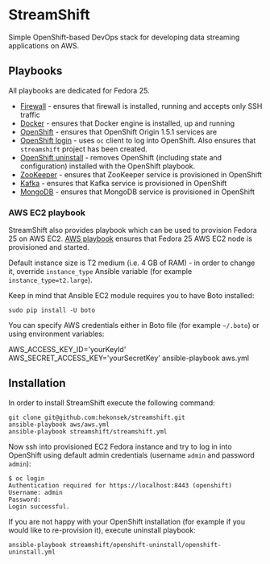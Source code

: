 # StreamShift

Simple OpenShift-based DevOps stack for developing data streaming applications on AWS.

## Playbooks 

All playbooks are dedicated for Fedora 25.

- [Firewall](https://github.com/hekonsek/streamshift/tree/master/firewall) - ensures that firewall is installed, running and accepts only SSH traffic
- [Docker](https://github.com/hekonsek/streamshift/tree/master/docker) - ensures that Docker engine is installed, up and running 
- [OpenShift](https://github.com/hekonsek/streamshift/tree/master/openshift) - ensures that OpenShift Origin 1.5.1 services are
- [OpenShift login](https://github.com/hekonsek/streamshift/tree/master/openshift-login) - uses `oc` client to log into OpenShift. Also ensures that
`streamshift` project has been created.
- [OpenShift uninstall](https://github.com/hekonsek/streamshift/tree/master/openshift-uninstall) - removes OpenShift (including state and configuration)
installed with the OpenShift playbook.
- [ZooKeeper](https://github.com/hekonsek/streamshift/tree/master/zookeeper) - ensures that ZooKeeper service is provisioned in OpenShift
- [Kafka](https://github.com/hekonsek/streamshift/tree/master/kafka) - ensures that Kafka service is provisioned in OpenShift 
- [MongoDB](https://github.com/hekonsek/streamshift/tree/master/mongo) - ensures that MongoDB service is provisioned in OpenShift

### AWS EC2 playbook

StreamShift also provides playbook which can be used to provision Fedora 25 on AWS EC2. 
[AWS playbook](https://github.com/hekonsek/streamshift/tree/master/aws) ensures that Fedora 25 AWS EC2 node is provisioned and started.

Default instance size is T2 medium (i.e. 4 GB of RAM) - in order to change it, override `instance_type` Ansible variable (for example `instance_type=t2.large`).

Keep in mind that Ansible EC2 module requires you to have Boto installed: 

    sudo pip install -U boto

You can specify AWS credentials either in Boto file (for example `~/.boto`) or using environment variables:
    
AWS_ACCESS_KEY_ID='yourKeyId' AWS_SECRET_ACCESS_KEY='yourSecretKey' ansible-playbook aws.yml

## Installation

In order to install StreamShift execute the following command:

    git clone git@github.com:hekonsek/streamshift.git
    ansible-playbook aws/aws.yml
    ansible-playbook streamshift/streamshift.yml

Now ssh into provisioned EC2 Fedora instance and try to log in into OpenShift using default admin credentials
(username `admin` and password `admin`):

```
$ oc login
Authentication required for https://localhost:8443 (openshift)
Username: admin
Password: 
Login successful.
```

If you are not happy with your OpenShift installation (for example if you would like to re-provision it), execute uninstall playbook:

    ansible-playbook streamshift/openshift-uninstall/openshift-uninstall.yml
 